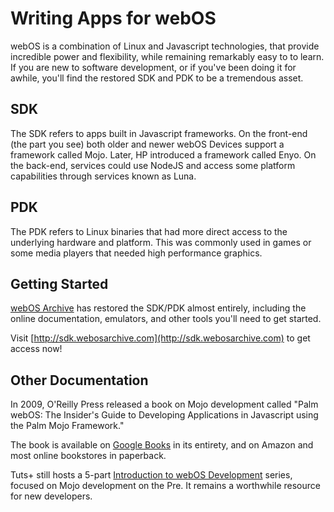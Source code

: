 # Writing Apps for webOS

webOS is a combination of Linux and Javascript technologies, that provide incredible power and flexibility, while remaining remarkably easy to to learn. If you are new to software development, or if you've been doing it for awhile, you'll find the restored SDK and PDK to be a tremendous asset.

## SDK

The SDK refers to apps built in Javascript frameworks. On the front-end (the part you see) both older and newer webOS Devices support a framework called Mojo. Later, HP introduced a framework called Enyo. On the back-end, services could use NodeJS and access some platform capabilities through services known as Luna.

## PDK

The PDK refers to Linux binaries that had more direct access to the underlying hardware and platform. This was commonly used in games or some media players that needed high performance graphics.

## Getting Started

[webOS Archive](http://www.webosarchive.com) has restored the SDK/PDK almost entirely, including the online documentation, emulators, and other tools you'll need to get started.

Visit [http://sdk.webosarchive.com](http://sdk.webosarchive.com) to get access now!

## Other Documentation

In 2009, O'Reilly Press released a book on Mojo development called "Palm webOS: The Insider's Guide to Developing Applications in Javascript using the Palm Mojo Framework."

The book is available on [Google Books](https://books.google.com/books?id=sHT6PeMp1k8C&printsec=frontcover) in its entirety, and on Amazon and most online bookstores in paperback.

Tuts+ still hosts a 5-part [Introduction to webOS Development](https://code.tutsplus.com/series/introduction-to-webos-sdk-development--mobile-22879) series, focused on Mojo development on the Pre. It remains a worthwhile resource for new developers.